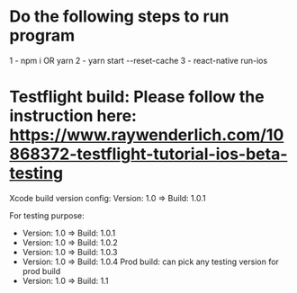 # Do the following steps to run program
1 - npm i OR yarn
2 - yarn start --reset-cache
3 - react-native run-ios


# Testflight build: Please follow the instruction here: https://www.raywenderlich.com/10868372-testflight-tutorial-ios-beta-testing

Xcode build version config:
Version: 1.0 => Build: 1.0.1

For testing purpose:
- Version: 1.0 => Build: 1.0.1
- Version: 1.0 => Build: 1.0.2
- Version: 1.0 => Build: 1.0.3
- Version: 1.0 => Build: 1.0.4
Prod build: can pick any testing version for prod build
- Version: 1.0 => Build: 1.1
